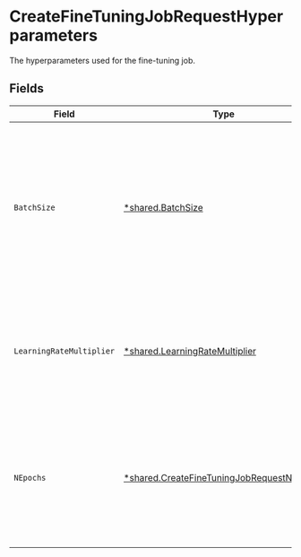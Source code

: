 # CreateFineTuningJobRequestHyperparameters

The hyperparameters used for the fine-tuning job.


## Fields

| Field                                                                                                                                    | Type                                                                                                                                     | Required                                                                                                                                 | Description                                                                                                                              |
| ---------------------------------------------------------------------------------------------------------------------------------------- | ---------------------------------------------------------------------------------------------------------------------------------------- | ---------------------------------------------------------------------------------------------------------------------------------------- | ---------------------------------------------------------------------------------------------------------------------------------------- |
| `BatchSize`                                                                                                                              | [*shared.BatchSize](../../../pkg/models/shared/batchsize.md)                                                                             | :heavy_minus_sign:                                                                                                                       | Number of examples in each batch. A larger batch size means that model parameters<br/>are updated less frequently, but with lower variance.<br/> |
| `LearningRateMultiplier`                                                                                                                 | [*shared.LearningRateMultiplier](../../../pkg/models/shared/learningratemultiplier.md)                                                   | :heavy_minus_sign:                                                                                                                       | Scaling factor for the learning rate. A smaller learning rate may be useful to avoid<br/>overfitting.<br/>                               |
| `NEpochs`                                                                                                                                | [*shared.CreateFineTuningJobRequestNEpochs](../../../pkg/models/shared/createfinetuningjobrequestnepochs.md)                             | :heavy_minus_sign:                                                                                                                       | The number of epochs to train the model for. An epoch refers to one full cycle<br/>through the training dataset.<br/>                    |